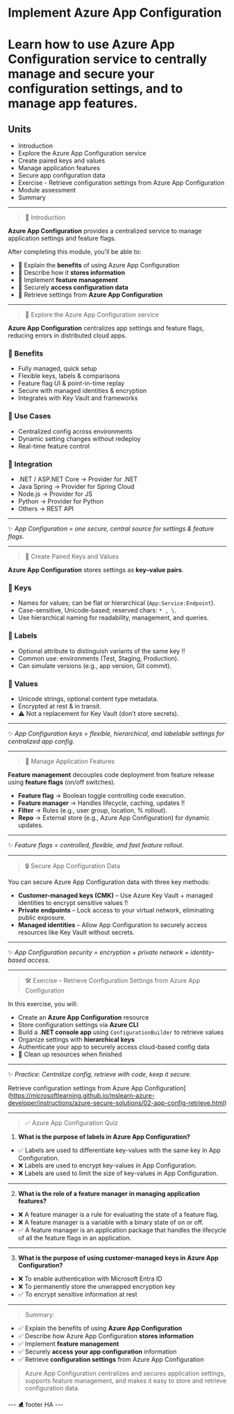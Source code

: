 # Implement Azure App Configuration

# Learn how to use Azure App Configuration service to centrally manage and secure your configuration settings, and to manage app features.

## Units
- Introduction  
- Explore the Azure App Configuration service  
- Create paired keys and values  
- Manage application features  
- Secure app configuration data  
- Exercise - Retrieve configuration settings from Azure App Configuration  
- Module assessment  
- Summary  

---

> 🚀 Introduction  

**Azure App Configuration** provides a centralized service to manage application settings and feature flags.  

After completing this module, you'll be able to:  
- 🔹 Explain the **benefits** of using Azure App Configuration  
- 🔹 Describe how it **stores information**  
- 🔹 Implement **feature management**  
- 🔹 Securely **access configuration data**  
- 🔹 Retrieve settings from **Azure App Configuration**  

---

> 🔎 Explore the Azure App Configuration service  

**Azure App Configuration** centralizes app settings and feature flags, reducing errors in distributed cloud apps.  

### 🌟 Benefits  
- Fully managed, quick setup  
- Flexible keys, labels & comparisons  
- Feature flag UI & point-in-time replay  
- Secure with managed identities & encryption  
- Integrates with Key Vault and frameworks  

### 🚀 Use Cases  
- Centralized config across environments  
- Dynamic setting changes without redeploy  
- Real-time feature control  

### 🧩 Integration  
- .NET / ASP.NET Core → Provider for .NET  
- Java Spring → Provider for Spring Cloud  
- Node.js → Provider for JS  
- Python → Provider for Python  
- Others → REST API  

---  
✨ *App Configuration = one secure, central source for settings & feature flags.*  

---

> 🔑 Create Paired Keys and Values  

**Azure App Configuration** stores settings as **key–value pairs**.  

### 🔹 Keys  
- Names for values; can be flat or hierarchical (`App:Service:Endpoint`).  
- Case-sensitive, Unicode-based; reserved chars: `* , \`.  
- Use hierarchical naming for readability, management, and queries.  

### 🔹 Labels  
- Optional attribute to distinguish variants of the same key ‼️
- Common use: environments (Test, Staging, Production).  
- Can simulate versions (e.g., app version, Git commit).  

### 🔹 Values  
- Unicode strings, optional content type metadata.  
- Encrypted at rest & in transit.  
- ⚠️ Not a replacement for Key Vault (don’t store secrets).  

---  
✨ *App Configuration keys = flexible, hierarchical, and labelable settings for centralized app config.*  

---

>  🚩 Manage Application Features  

**Feature management** decouples code deployment from feature release using **feature flags** (on/off switches).  

- **Feature flag** → Boolean toggle controlling code execution.  
- **Feature manager** → Handles lifecycle, caching, updates ‼️  
- **Filter** → Rules (e.g., user group, location, % rollout).  
- **Repo** → External store (e.g., Azure App Configuration) for dynamic updates.  

---  
✨ *Feature flags = controlled, flexible, and fast feature rollout.*  

---

> 🔒 Secure App Configuration Data  

You can secure Azure App Configuration data with three key methods:  

- **Customer-managed keys (CMK)** – Use Azure Key Vault + managed identities to encrypt sensitive values ‼️
- **Private endpoints** – Lock access to your virtual network, eliminating public exposure.  
- **Managed identities** – Allow App Configuration to securely access resources like Key Vault without secrets.  

---  
✨ *App Configuration security = encryption + private network + identity-based access.*  

---

> 🛠️ Exercise – Retrieve Configuration Settings from Azure App Configuration  

In this exercise, you will:  

- Create an **Azure App Configuration** resource  
- Store configuration settings via **Azure CLI**  
- Build a **.NET console app** using `ConfigurationBuilder` to retrieve values  
- Organize settings with **hierarchical keys**  
- Authenticate your app to securely access cloud-based config data  
- 🔄 Clean up resources when finished  

---  
✨ *Practice: Centralize config, retrieve with code, keep it secure.*  

Retrieve configuration settings from Azure App Configuration](https://microsoftlearning.github.io/mslearn-azure-developer/instructions/azure-secure-solutions/02-app-config-retrieve.html)

---

> ✅ Azure App Configuration Quiz  

1. **What is the purpose of labels in Azure App Configuration?**  
- ✅ Labels are used to differentiate key-values with the same key in App Configuration.  
- ❌ Labels are used to encrypt key-values in App Configuration.  
- ❌ Labels are used to limit the size of key-values in App Configuration.  

---

2. **What is the role of a feature manager in managing application features?**  
- ❌ A feature manager is a rule for evaluating the state of a feature flag.  
- ❌ A feature manager is a variable with a binary state of on or off.  
- ✅ A feature manager is an application package that handles the lifecycle of all the feature flags in an application.  

---

3. **What is the purpose of using customer-managed keys in Azure App Configuration?**  
- ❌ To enable authentication with Microsoft Entra ID  
- ❌ To permanently store the unwrapped encryption key  
- ✅ To encrypt sensitive information at rest  

---

> Summary: 

- ✅ Explain the benefits of using **Azure App Configuration**  
- ✅ Describe how Azure App Configuration **stores information**  
- ✅ Implement **feature management**  
- ✅ Securely **access your app configuration** information  
- ✅ Retrieve **configuration settings** from Azure App Configuration  

> Azure App Configuration centralizes and secures application settings, supports feature management, and makes it easy to store and retrieve configuration data.

--- ⛸️  footer HA ---

